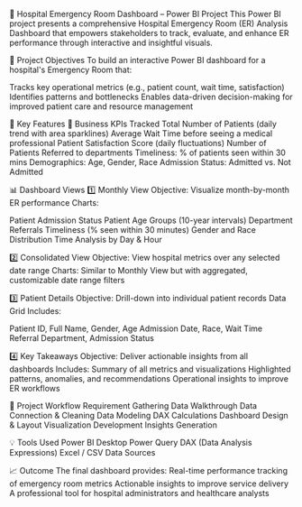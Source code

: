 🏥 Hospital Emergency Room Dashboard – Power BI Project
This Power BI project presents a comprehensive Hospital Emergency Room (ER) Analysis Dashboard that empowers stakeholders to track, evaluate, and enhance ER performance through interactive and insightful visuals.

📌 Project Objectives
To build an interactive Power BI dashboard for a hospital's Emergency Room that:

Tracks key operational metrics (e.g., patient count, wait time, satisfaction)
Identifies patterns and bottlenecks
Enables data-driven decision-making for improved patient care and resource management

🧩 Key Features
🔷 Business KPIs Tracked
Total Number of Patients (daily trend with area sparklines)
Average Wait Time before seeing a medical professional
Patient Satisfaction Score (daily fluctuations)
Number of Patients Referred to departments
Timeliness: % of patients seen within 30 mins
Demographics: Age, Gender, Race
Admission Status: Admitted vs. Not Admitted

📊 Dashboard Views
1️⃣ Monthly View
Objective: Visualize month-by-month ER performance
Charts:

Patient Admission Status
Patient Age Groups (10-year intervals)
Department Referrals
Timeliness (% seen within 30 minutes)
Gender and Race Distribution
Time Analysis by Day & Hour

2️⃣ Consolidated View
Objective: View hospital metrics over any selected date range
Charts: Similar to Monthly View but with aggregated, customizable date range filters

3️⃣ Patient Details
Objective: Drill-down into individual patient records
Data Grid Includes:

Patient ID, Full Name, Gender, Age
Admission Date, Race, Wait Time
Referral Department, Admission Status

4️⃣ Key Takeaways
Objective: Deliver actionable insights from all dashboards
Includes:
Summary of all metrics and visualizations
Highlighted patterns, anomalies, and recommendations
Operational insights to improve ER workflows

🔄 Project Workflow
Requirement Gathering
Data Walkthrough
Data Connection & Cleaning
Data Modeling
DAX Calculations
Dashboard Design & Layout
Visualization Development
Insights Generation

💡 Tools Used
Power BI Desktop
Power Query
DAX (Data Analysis Expressions)
Excel / CSV Data Sources

📈 Outcome
The final dashboard provides:
Real-time performance tracking of emergency room metrics
Actionable insights to improve service delivery
A professional tool for hospital administrators and healthcare analysts




